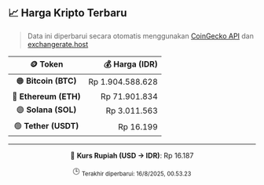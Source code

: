 

<!-- HARGA_KRIPTO -->
## 📈 Harga Kripto Terbaru

> Data ini diperbarui secara otomatis menggunakan [CoinGecko API](https://www.coingecko.com/) dan [exchangerate.host](https://exchangerate.host/)

<div align="center">

| 🪙 Token | 💰 Harga (IDR) |
|:------:|---------------:|
| 🟠 **Bitcoin (BTC)**   | Rp 1.904.588.628 |
| 🔵 **Ethereum (ETH)**  | Rp 71.901.834 |
| 🟣 **Solana (SOL)**    | Rp 3.011.563 |
| 🟢 **Tether (USDT)**   | Rp 16.199 |

---

💱 **Kurs Rupiah (USD → IDR)**: Rp 16.187

🕒 <sub>Terakhir diperbarui: 16/8/2025, 00.53.23</sub>

</div>
<!-- /HARGA_KRIPTO -->